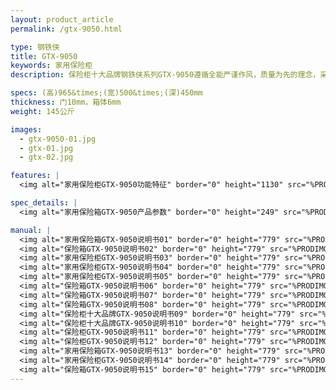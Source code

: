 ```yaml
---
layout: product_article
permalink: /gtx-9050.html

type: 钢铁侠
title: GTX-9050
keywords: 家用保险柜
description: 保险柜十大品牌钢铁侠系列GTX-9050遵循全能严谨作风，质量为先的理念，采用全钢板无缝切割，完美闪亮黑喷涂，造就钢铁侠卓越品牌。

specs: (高)965&times;(宽)500&times;(深)450mm
thickness: 门10mm，箱体6mm
weight: 145公斤

images:
  - gtx-9050-01.jpg
  - gtx-01.jpg
  - gtx-02.jpg

features: |
  <img alt="家用保险柜GTX-9050功能特征" border="0" height="1130" src="%PRODIMGS%/gtx-gn.jpg" width="538" />

spec_details: |
  <img alt="家用保险箱GTX-9050产品参数" border="0" height="249" src="%PRODIMGS%/gtx-cpcs.jpg" width="538" />

manual: |
  <img alt="家用保险箱GTX-9050说明书01" border="0" height="779" src="%PRODIMGS%/gtx-sm01.jpg" width="528" />  
  <img alt="保险箱GTX-9050说明书02" border="0" height="779" src="%PRODIMGS%/gtx-sm02.jpg" width="528" />  
  <img alt="家用保险柜GTX-9050说明书03" border="0" height="779" src="%PRODIMGS%/gtx-sm03.jpg" width="528" />  
  <img alt="家用保险柜GTX-9050说明书04" border="0" height="779" src="%PRODIMGS%/gtx-sm04.jpg" width="528" />  
  <img alt="家用保险柜GTX-9050说明书05" border="0" height="779" src="%PRODIMGS%/gtx-sm05.jpg" width="528" />  
  <img alt="保险箱GTX-9050说明书06" border="0" height="779" src="%PRODIMGS%/gtx-sm06.jpg" width="528" />  
  <img alt="保险箱GTX-9050说明书07" border="0" height="779" src="%PRODIMGS%/gtx-sm07.jpg" width="528" />  
  <img alt="保险箱GTX-9050说明书08" border="0" height="779" src="%PRODIMGS%/gtx-sm08.jpg" width="528" />  
  <img alt="保险柜十大品牌GTX-9050说明书09" border="0" height="779" src="%PRODIMGS%/gtx-sm09.jpg" width="528" />  
  <img alt="保险柜十大品牌GTX-9050说明书10" border="0" height="779" src="%PRODIMGS%/gtx-sm10.jpg" width="528" />  
  <img alt="保险柜GTX-9050说明书11" border="0" height="779" src="%PRODIMGS%/gtx-sm11.jpg" width="528" />  
  <img alt="保险柜GTX-9050说明书12" border="0" height="779" src="%PRODIMGS%/gtx-sm12.jpg" width="528" />  
  <img alt="家用保险箱GTX-9050说明书13" border="0" height="779" src="%PRODIMGS%/gtx-sm13.jpg" width="528" />  
  <img alt="家用保险柜GTX-9050说明书14" border="0" height="779" src="%PRODIMGS%/gtx-sm14.jpg" width="528" />  
  <img alt="保险箱GTX-9050说明书15" border="0" height="779" src="%PRODIMGS%/gtx-sm15.jpg" width="528" />
---
```

